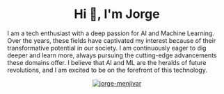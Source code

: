 <h1 align="center">Hi 👋, I'm Jorge</h1>
<p> I am a tech enthusiast with a deep passion for AI and Machine Learning. Over the years, these fields have captivated my interest because of their transformative potential in our society. I am continuously eager to dig deeper and learn more, always pursuing the cutting-edge advancements these domains offer. I believe that AI and ML are the heralds of future revolutions, and I am excited to be on the forefront of this technology.</p>

<p align="center"> <a href="https://github.com/ryo-ma/github-profile-trophy"><img src="https://github-profile-trophy.vercel.app/?username=jorge-menjivar&theme=onedark&row=1" alt="jorge-menjivar" /></a> </p>

